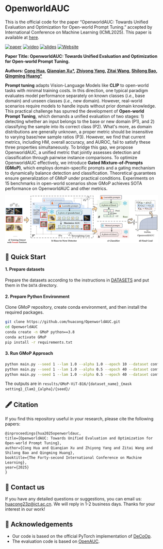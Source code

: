# OpenworldAUC

This is the official code for the paper “OpenworldAUC: Towards Unified Evaluation and Optimization for Open-world Prompt Tuning.” accepted by International Conference on Machine Learning (ICML2025). This paper is available at [here](https://arxiv.org/pdf/2505.05180).

[![paper](https://img.shields.io/badge/arXiv-Paper-<COLOR>.svg)](https://arxiv.org/pdf/2505.05180) [![video](https://img.shields.io/badge/Video-Presentation-F9D371)](https://github.com/huacong/ReconBoost) [![slides](https://img.shields.io/badge/Presentation-Slides-B762C1)](https://github.com/huacong/ReconBoost) [![Website](https://img.shields.io/badge/Project-Website-87CEEB)](https://github.com/huacong/OpenworldAUC)

**Paper Title: OpenworldAUC: Towards Unified Evaluation and Optimization for Open-world Prompt Tuning.**   

**Authors: [Cong Hua](https://huacong.github.io/),  [Qianqian Xu*](https://qianqianxu010.github.io/), [Zhiyong Yang](https://joshuaas.github.io/), [Zitai Wang](https://wang22ti.com/), [Shilong Bao](https://statusrank.github.io/),  [Qingming Huang*](https://people.ucas.ac.cn/~qmhuang)**   

**Prompt tuning** adapts Vision-Language Models like **CLIP** to open-world tasks with minimal training costs. In this direction, one typical paradigm evaluates model performance separately on known classes (*i.e.*, base domain) and unseen classes (*i.e.*, new domain). However, real-world scenarios require models to handle inputs without prior domain knowledge. This practical challenge has spurred the development of **Open-world Prompt Tuning**, which demands a unified evaluation of two stages: 1) detecting whether an input belongs to the base or new domain (P1), and 2) classifying the sample into its correct class (P2). What's more, as domain distributions are generally unknown, a proper metric should be insensitive to varying base/new sample ratios (P3). However, we find that current metrics, including HM, overall accuracy, and AUROC, fail to satisfy these three properties simultaneously. To bridge this gap, we propose OpenworldAUC, a unified metric that jointly assesses detection and classification through pairwise instance comparisons. To optimize OpenworldAUC effectively, we introduce **Gated Mixture-of-Prompts (GMoP)**, which employs domain-specific prompts and a gating mechanism to dynamically balance detection and classification. Theoretical guarantees ensure generalization of GMoP under practical conditions. Experiments on 15 benchmarks in open-world scenarios show GMoP achieves SOTA performance on OpenworldAUC and other metrics.

![pipeline](docs\pipeline.jpg)

## 🚀 Quick Start

#### 1. Prepare datasets

Prepare the datasets according to the instructions in [DATASETS](https://github.com/KaiyangZhou/CoOp/blob/main/DATASETS.md) and put them in the `DATA` directory.

#### 2. Prepare Python Environment

Clone GMoP repository, create conda environment, and then install the required packages.

```bash
git clone https://github.com/huacong/OpenworldAUC.git
cd OpenworldAUC
conda create -n GMoP python==3.8
conda activate GMoP
pip install -r requirements.txt
```

#### 3. Run GMoP Approach

```bash
python main.py --seed 1 --lam 1.0 --alpha 1.0 --epoch 10 --dataset configs/datasets/imagenet.yaml
python main.py --seed 1 --lam 1.0 --alpha 0.5 --epoch 40 --dataset configs/datasets/caltech101.yaml
python main.py --seed 1 --lam 1.0 --alpha 0.5 --epoch 40 --dataset configs/datasets/oxford_pets.yaml
```

The outputs are in `results/GMoP-ViT-B16/{dataset_name}_{mask setting}_{lam}_{alpha}/{seed}/`

## 🖋️ Citation

If you find this repository useful in your research, please cite the following papers:

```
@inproceedings{hua2025openworldauc,
title={OpenworldAUC: Towards Unified Evaluation and Optimization for Open-world Prompt Tuning}, 
author={Cong Hua and Qianqian Xu and Zhiyong Yang and Zitai Wang and Shilong Bao and Qingming Huang},
booktitle={The Forty-second International Conference on Machine Learning},
year={2025}
}
```

## 📧 Contact us

If you have any detailed questions or suggestions, you can email us: huacong23z@ict.ac.cn. We will reply in 1-2 business days. Thanks for your interest in our work!

## 🌟 Acknowledgements

- Our code is based on the official PyTorch implementation of [DeCoOp](https://github.com/WNJXYK/decoop).
- The evaluation code is based on [OpenAUC](https://github.com/wang22ti/OpenAUC).

